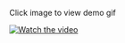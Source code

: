 Click image to view demo gif<br>

[![Watch the video](https://i.imgur.com/49oLd6h.png)](https://i.imgur.com/Pib3fiP.mp4)
